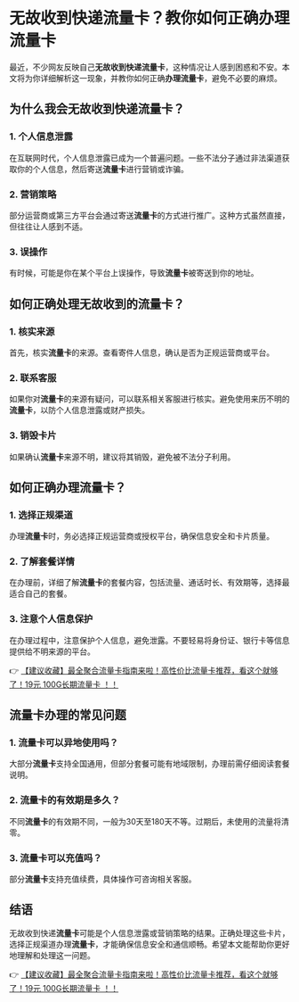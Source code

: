 # 无故收到快递流量卡？教你如何正确办理流量卡

最近，不少网友反映自己**无故收到快递流量卡**，这种情况让人感到困惑和不安。本文将为你详细解析这一现象，并教你如何正确**办理流量卡**，避免不必要的麻烦。

## 为什么我会无故收到快递流量卡？

### 1. 个人信息泄露
在互联网时代，个人信息泄露已成为一个普遍问题。一些不法分子通过非法渠道获取你的个人信息，然后寄送**流量卡**进行营销或诈骗。

### 2. 营销策略
部分运营商或第三方平台会通过寄送**流量卡**的方式进行推广。这种方式虽然直接，但往往让人感到不适。

### 3. 误操作
有时候，可能是你在某个平台上误操作，导致**流量卡**被寄送到你的地址。

## 如何正确处理无故收到的流量卡？

### 1. 核实来源
首先，核实**流量卡**的来源。查看寄件人信息，确认是否为正规运营商或平台。

### 2. 联系客服
如果你对**流量卡**的来源有疑问，可以联系相关客服进行核实。避免使用来历不明的**流量卡**，以防个人信息泄露或财产损失。

### 3. 销毁卡片
如果确认**流量卡**来源不明，建议将其销毁，避免被不法分子利用。

## 如何正确办理流量卡？

### 1. 选择正规渠道
办理**流量卡**时，务必选择正规运营商或授权平台，确保信息安全和卡片质量。

### 2. 了解套餐详情
在办理前，详细了解**流量卡**的套餐内容，包括流量、通话时长、有效期等，选择最适合自己的套餐。

### 3. 注意个人信息保护
在办理过程中，注意保护个人信息，避免泄露。不要轻易将身份证、银行卡等信息提供给不明来源的平台。

👉 [【建议收藏】最全聚合流量卡指南来啦！高性价比流量卡推荐，看这个就够了！19元 100G长期流量卡 ！！](https://bit.ly/Liuliangka)

## 流量卡办理的常见问题

### 1. 流量卡可以异地使用吗？
大部分**流量卡**支持全国通用，但部分套餐可能有地域限制，办理前需仔细阅读套餐说明。

### 2. 流量卡的有效期是多久？
不同**流量卡**的有效期不同，一般为30天至180天不等。过期后，未使用的流量将清零。

### 3. 流量卡可以充值吗？
部分**流量卡**支持充值续费，具体操作可咨询相关客服。

## 结语

无故收到快递**流量卡**可能是个人信息泄露或营销策略的结果。正确处理这些卡片，选择正规渠道办理**流量卡**，才能确保信息安全和通信顺畅。希望本文能帮助你更好地理解和处理这一问题。

👉 [【建议收藏】最全聚合流量卡指南来啦！高性价比流量卡推荐，看这个就够了！19元 100G长期流量卡 ！！](https://bit.ly/Liuliangka)